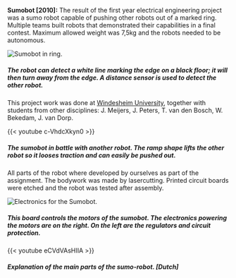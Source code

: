 **Sumobot [2010]:** The result of the first year electrical engineering project was a sumo robot capable of pushing other robots out of a marked ring. Multiple teams built robots that demonstrated their capabilities in a final contest.  Maximum allowed weight was 7,5kg and the robots needed to be autonomous.

![Sumobot in ring.](img/work/sumo/Sumobot_in_ring.jpg)
##### The robot can detect a white line marking the edge on a black floor; it will then turn away from the edge. A distance sensor is used to detect the other robot.

This project work was done at [Windesheim University](https://www.windesheim.nl/studeren/opleidingen/techniek-en-ict/elektrotechniek/ "Windesheim Electrical Engineering website."), together with students from other disciplines: J. Meijers, J. Peters, T. van den Bosch, W. Bekedam, J. van Dorp.

{{< youtube c-VhdcXkyn0 >}}
##### The sumobot in battle with another robot. The ramp shape lifts the other robot so it looses traction and can easily be pushed out.

All parts of the robot where developed by ourselves as part of the assignment. The bodywork was made by lasercutting. Printed circuit boards were etched and the robot was tested after assembly.

![Electronics for the Sumobot.](img/work/sumo/Sumobot_H-bridge_and_controller.jpg)
##### This board controls the motors of the sumobot. The electronics powering the motors are on the right. On the left are the regulators and circuit protection.

{{< youtube eCVdVAsHIIA >}}
##### Explanation of the main parts of the sumo-robot. [Dutch]
